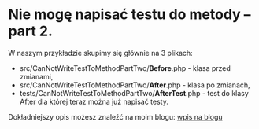 # Nie mogę napisać testu do metody – part 2.

W naszym przykładzie skupimy się głównie na 3 plikach:

* src/CanNotWriteTestToMethodPartTwo/**Before**.php - klasa przed zmianami,
* src/CanNotWriteTestToMethodPartTwo/**After**.php - klasa po zmianach,
* tests/CanNotWriteTestToMethodPartTwo/**AfterTest**.php - test do klasy After dla której teraz można już napisać testy.

Dokładniejszy opis możesz znaleźć na moim blogu: [wpis na blogu](https://wswiecieit.dev/nie-moge-napisac-testu-do-metody-part-2/)